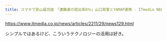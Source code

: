 ```yaml
---
title: スマホで登山届完結　「遭難者の提出率0％」山口県警とYAMAP連携 - ITmedia NEWS
---
```


https://www.itmedia.co.jp/news/articles/2211/29/news129.html

シンプルではあるけど、こういうテクノロジーの活用は好き。

